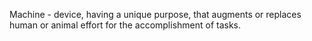 Machine - device, having a unique purpose, that augments or replaces human or animal effort for the accomplishment of tasks.

